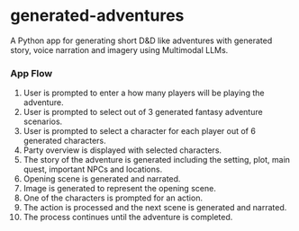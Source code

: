 # generated-adventures
A Python app for generating short D&amp;D like adventures with generated story, voice narration and imagery using Multimodal LLMs.

### App Flow
1. User is prompted to enter a how many players will be playing the adventure.
2. User is prompted to select out of 3 generated fantasy adventure scenarios.
3. User is prompted to select a character for each player out of 6 generated characters.
4. Party overview is displayed with selected characters.
5. The story of the adventure is generated including the setting, plot, main quest, important NPCs and locations.
6. Opening scene is generated and narrated.
7. Image is generated to represent the opening scene.
8. One of the characters is prompted for an action.
9. The action is processed and the next scene is generated and narrated.
10. The process continues until the adventure is completed.
